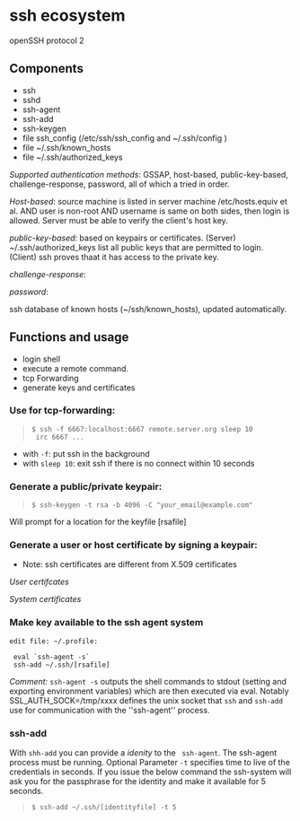 # ssh ecosystem

openSSH protocol 2

## Components

- ssh
- sshd
- ssh-agent 
- ssh-add 
- ssh-keygen 
- file ssh_config (/etc/ssh/ssh_config and ~/.ssh/config )
- file ~/.ssh/known_hosts
- file ~/.ssh/authorized_keys

*Supported authentication methods*:
GSSAP, host-based, public-key-based, challenge-response, password, all of which a tried in order.

*Host-based*: source machine is listed in server machine /etc/hosts.equiv et al. AND user is non-root AND username is same on both sides, then login is allowed. Server must be able to verify the client's host key.

*public-key-based*: based on keypairs or certificates. 
(Server) ~/.ssh/authorized_keys list all public keys that are permitted to login. (Client) ssh proves thaat it has access to the private key. 

*challenge-response*:

*password*:

ssh database of known hosts (~/ssh/known_hosts), updated automatically.



## Functions and usage
- login shell 
- execute a remote command.
- tcp Forwarding
- generate keys and certificates


### Use for tcp-forwarding:
> ``$ ssh -f 6667:localhost:6667 remote.server.org sleep 10  `` <br>
> `` irc 6667 ...``

* with ``-f``: put ssh in the background
* with ``sleep 10``: exit ssh if there is no connect within 10 seconds

### Generate a public/private keypair:

> ``$ ssh-keygen -t rsa -b 4096 -C "your_email@example.com"``

Will prompt for a location for the keyfile [rsafile]


### Generate a user or host certificate by signing a keypair:

- Note: ssh certificates are different from X.509 certificates

*User certifcates*

*System certificates*




### Make key available to the ssh agent system

 ```edit file: ~/.profile:```
```
 eval `ssh-agent -s` 
 ssh-add ~/.ssh/[rsafile] 
```

*Comment:*
``ssh-agent -s`` outputs the  shell commands to stdout (setting and exporting environment variables) which are then executed via eval. Notably SSL_AUTH_SOCK=/tmp/xxxx defines the unix socket that ``ssh`` and ``ssh-add`` use for communication with the ''ssh-agent'' process.

### ssh-add

With `shh-add` you can provide a *idenity* to the `` ssh-agent``.
The ssh-agent process must be running.
Optional Parameter `-t` specifies time to live of the credentials in seconds. If you issue the below command the ssh-system will ask you for the passphrase for the identity and make it available for 5 seconds.

> ``$ ssh-add ~/.ssh/[identityfile] -t 5``




